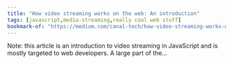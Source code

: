 ```yaml
---
title: "How video streaming works on the web: An introduction"
tags: [javascript,media-streaming,really cool web stuff]
bookmark-of: "https://medium.com/canal-tech/how-video-streaming-works-on-the-web-an-introduction-7919739f7e1"
---
```

Note: this article is an introduction to video streaming in JavaScript and is mostly targeted to web developers. A large part of the…